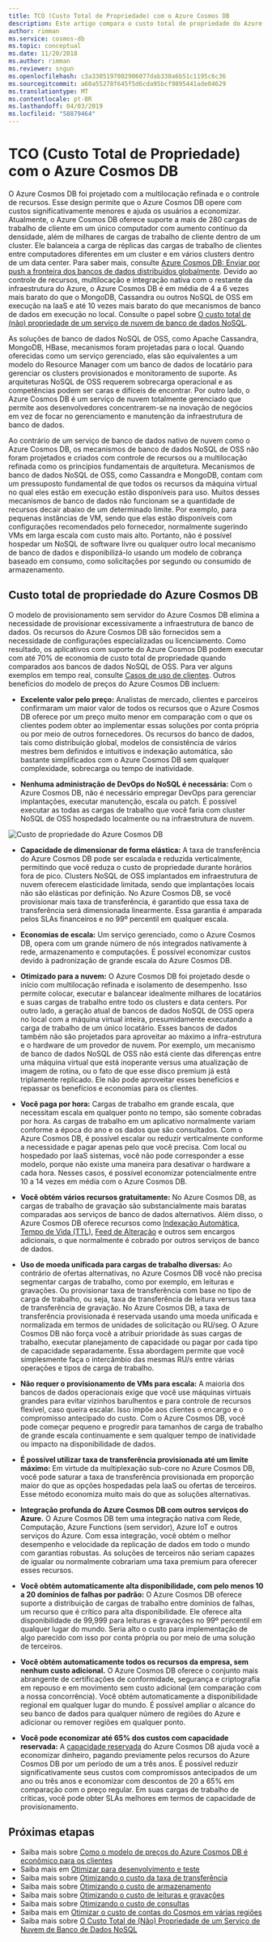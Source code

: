 ```yaml
---
title: TCO (Custo Total de Propriedade) com o Azure Cosmos DB
description: Este artigo compara o custo total de propriedade do Azure Cosmos DB com os bancos de dados locais e IaaS
author: rimman
ms.service: cosmos-db
ms.topic: conceptual
ms.date: 11/20/2018
ms.author: rimman
ms.reviewer: sngun
ms.openlocfilehash: c3a3305197802906077dab330a6b51c1195c6c36
ms.sourcegitcommit: a60a55278f645f5d6cda95bcf9895441ade04629
ms.translationtype: MT
ms.contentlocale: pt-BR
ms.lasthandoff: 04/03/2019
ms.locfileid: "58879464"
---
```

# <a name="total-cost-of-ownershiptco-with-azure-cosmos-db"></a>TCO (Custo Total de Propriedade) com o Azure Cosmos DB

O Azure Cosmos DB foi projetado com a multilocação refinada e o controle de recursos. Esse design permite que o Azure Cosmos DB opere com custos significativamente menores e ajuda os usuários a economizar. Atualmente, o Azure Cosmos DB oferece suporte a mais de 280 cargas de trabalho de cliente em um único computador com aumento contínuo da densidade, além de milhares de cargas de trabalho de cliente dentro de um cluster. Ele balanceia a carga de réplicas das cargas de trabalho de clientes entre computadores diferentes em um cluster e em vários clusters dentro de um data center. Para saber mais, consulte [Azure Cosmos DB: Enviar por push a fronteira dos bancos de dados distribuídos globalmente](https://azure.microsoft.com/blog/azure-cosmos-db-pushing-the-frontier-of-globally-distributed-databases/). Devido ao controle de recursos, multilocação e integração nativa com o restante da infraestrutura do Azure, o Azure Cosmos DB é em média de 4 a 6 vezes mais barato do que o MongoDB, Cassandra ou outros NoSQL de OSS em execução na IaaS e até 10 vezes mais barato do que mecanismos de banco de dados em execução no local. Consulte o papel sobre [O custo total de (não) propriedade de um serviço de nuvem de banco de dados NoSQL](https://documentdbportalstorage.blob.core.windows.net/papers/11.15.2017/NoSQL%20TCO%20paper.pdf).

As soluções de banco de dados NoSQL de OSS, como Apache Cassandra, MongoDB, HBase, mecanismos foram projetadas para o local. Quando oferecidas como um serviço gerenciado, elas são equivalentes a um modelo do Resource Manager com um banco de dados de locatário para gerenciar os clusters provisionados e monitoramento de suporte. As arquiteturas NoSQL de OSS requerem sobrecarga operacional e as competências podem ser caras e difíceis de encontrar. Por outro lado, o Azure Cosmos DB é um serviço de nuvem totalmente gerenciado que permite aos desenvolvedores concentrarem-se na inovação de negócios em vez de focar no gerenciamento e manutenção da infraestrutura de banco de dados. 

Ao contrário de um serviço de banco de dados nativo de nuvem como o Azure Cosmos DB, os mecanismos de banco de dados NoSQL de OSS não foram projetados e criados com controle de recursos ou a multilocação refinada como os princípios fundamentais de arquitetura. Mecanismos de banco de dados NoSQL de OSS, como Cassandra e MongoDB, contam com um pressuposto fundamental de que todos os recursos da máquina virtual no qual eles estão em execução estão disponíveis para uso. Muitos desses mecanismos de banco de dados não funcionam se a quantidade de recursos decair abaixo de um determinado limite. Por exemplo, para pequenas instâncias de VM, sendo que elas estão disponíveis com configurações recomendados pelo fornecedor, normalmente sugerindo VMs em larga escala com custo mais alto. Portanto, não é possível hospedar um NoSQL de software livre ou qualquer outro local mecanismo de banco de dados e disponibilizá-lo usando um modelo de cobrança baseado em consumo, como solicitações por segundo ou consumido de armazenamento.

## <a name="total-cost-of-ownership-of-azure-cosmos-db"></a>Custo total de propriedade do Azure Cosmos DB 

O modelo de provisionamento sem servidor do Azure Cosmos DB elimina a necessidade de provisionar excessivamente a infraestrutura de banco de dados. Os recursos do Azure Cosmos DB são fornecidos sem a necessidade de configurações especializadas ou licenciamento. Como resultado, os aplicativos com suporte do Azure Cosmos DB podem executar com até 70% de economia de custo total de propriedade quando comparados aos bancos de dados NoSQL de OSS. Para ver alguns exemplos em tempo real, consulte [Casos de uso de clientes](https://customers.microsoft.com/en-us/search?sq=Cosmos%20DB&ff=&p=0&so=story_publish_date%20desc). Outros benefícios do modelo de preços do Azure Cosmos DB incluem:

* **Excelente valor pelo preço:** Analistas de mercado, clientes e parceiros confirmaram um maior valor de todos os recursos que o Azure Cosmos DB oferece por um preço muito menor em comparação com o que os clientes podem obter ao implementar essas soluções por conta própria ou por meio de outros fornecedores. Os recursos do banco de dados, tais como distribuição global, modelos de consistência de vários mestres bem definidos e intuitivos e indexação automática, são bastante simplificados com o Azure Cosmos DB sem qualquer complexidade, sobrecarga ou tempo de inatividade.

* **Nenhuma administração de DevOps do NoSQL é necessária:** Com o Azure Cosmos DB, não é necessário empregar DevOps para gerenciar implantações, executar manutenção, escala ou patch. É possível executar as todas as cargas de trabalho que você faria com cluster NoSQL de OSS hospedado localmente ou na infraestrutura de nuvem.

![Custo de propriedade do Azure Cosmos DB](./media/total-cost-ownership/tco.png)

* **Capacidade de dimensionar de forma elástica:** A taxa de transferência do Azure Cosmos DB pode ser escalada e reduzida verticalmente, permitindo que você reduza o custo de propriedade durante horários fora de pico. Clusters NoSQL de OSS implantados em infraestrutura de nuvem oferecem elasticidade limitada, sendo que implantações locais não são elásticas por definição. No Azure Cosmos DB, se você provisionar mais taxa de transferência, é garantido que essa taxa de transferência será dimensionada linearmente. Essa garantia é amparada pelos SLAs financeiros e no 99º percentil em qualquer escala.

* **Economias de escala:** Um serviço gerenciado, como o Azure Cosmos DB, opera com um grande número de nós integrados nativamente à rede, armazenamento e computações. É possível economizar custos devido à padronização de grande escala do Azure Cosmos DB.

* **Otimizado para a nuvem:** O Azure Cosmos DB foi projetado desde o início com multilocação refinada e isolamento de desempenho. Isso permite colocar, executar e balancear idealmente milhares de locatários e suas cargas de trabalho entre todo os clusters e data centers. Por outro lado, a geração atual de bancos de dados NoSQL de OSS opera no local com a máquina virtual inteira, presumidamente executando a carga de trabalho de um único locatário. Esses bancos de dados também não são projetados para aproveitar ao máximo a infra-estrutura e o hardware de um provedor de nuvem. Por exemplo, um mecanismo de banco de dados NoSQL de OSS não está ciente das diferenças entre uma máquina virtual que está inoperante versus uma atualização de imagem de rotina, ou o fato de que esse disco premium já está triplamente replicado. Ele não pode aproveitar esses benefícios e repassar os benefícios e economias para os clientes.

* **Você paga por hora:** Cargas de trabalho em grande escala, que necessitam escala em qualquer ponto no tempo, são somente cobradas por hora. As cargas de trabalho em um aplicativo normalmente variam conforme a época do ano e os dados que são consultados. Com o Azure Cosmos DB, é possível escalar ou reduzir verticalmente conforme a necessidade e pagar apenas pelo que você precisa. Com local ou hospedado por IaaS sistemas, você não pode corresponder a esse modelo, porque não existe uma maneira para desativar o hardware a cada hora. Nesses casos, é possível economizar potencialmente entre 10 a 14 vezes em média com o Azure Cosmos DB.

* **Você obtém vários recursos gratuitamente:** No Azure Cosmos DB, as cargas de trabalho de gravação são substancialmente mais baratas comparadas aos serviços de banco de dados alternativos. Além disso, o Azure Cosmos DB oferece recursos como [Indexação Automática](indexing-policies.md), [Tempo de Vida (TTL)](time-to-live.md), [Feed de Alteração](change-feed.md) e outros sem encargos adicionais, o que normalmente é cobrado por outros serviços de banco de dados.

* **Uso de moeda unificada para cargas de trabalho diversas:** Ao contrário de ofertas alternativas, no Azure Cosmos DB você não precisa segmentar cargas de trabalho, como por exemplo, em leituras e gravações. Ou provisionar taxa de transferência com base no tipo de carga de trabalho, ou seja, taxa de transferência de leitura versus taxa de transferência de gravação. No Azure Cosmos DB, a taxa de transferência provisionada é reservada usando uma moeda unificada e normalizada em termos de unidades de solicitação ou RU/seg. O Azure Cosmos DB não força você a atribuir prioridade às suas cargas de trabalho, executar planejamento de capacidade ou pagar por cada tipo de capacidade separadamente. Essa abordagem permite que você simplesmente faça o intercâmbio das mesmas RU/s entre várias operações e tipos de carga de trabalho.

* **Não requer o provisionamento de VMs para escala:** A maioria dos bancos de dados operacionais exige que você use máquinas virtuais grandes para evitar vizinhos barulhentos e para controle de recursos flexível, caso queira escalar. Isso impõe aos clientes o encargo e o compromisso antecipado do custo. Com o Azure Cosmos DB, você pode começar pequeno e progredir para tamanhos de carga de trabalho de grande escala continuamente e sem qualquer tempo de inatividade ou impacto na disponibilidade de dados.

* **É possível utilizar taxa de transferência provisionada até um limite máximo:** Em virtude da multiplexação sub-core no Azure Cosmos DB, você pode saturar a taxa de transferência provisionada em proporção maior do que as opções hospedadas pela IaaS ou ofertas de terceiros. Esse método economiza muito mais do que as soluções alternativas.

* **Integração profunda do Azure Cosmos DB com outros serviços do Azure.** O Azure Cosmos DB tem uma integração nativa com Rede, Computação, Azure Functions (sem servidor), Azure IoT e outros serviços do Azure. Com essa integração, você obtém o melhor desempenho e velocidade da replicação de dados em todo o mundo com garantias robustas. As soluções de terceiros não seriam capazes de igualar ou normalmente cobrariam uma taxa premium para oferecer esses recursos.

* **Você obtém automaticamente alta disponibilidade, com pelo menos 10 a 20 domínios de falhas por padrão:** O Azure Cosmos DB oferece suporte a distribuição de cargas de trabalho entre domínios de falhas, um recurso que é crítico para alta disponibilidade. Ele oferece alta disponibilidade de 99,999 para leituras e gravações no 99º percentil em qualquer lugar do mundo. Seria alto o custo para implementação de algo parecido com isso por conta própria ou por meio de uma solução de terceiros.

* **Você obtém automaticamente todos os recursos da empresa, sem nenhum custo adicional.** O Azure Cosmos DB oferece o conjunto mais abrangente de certificações de conformidade, segurança e criptografia em repouso e em movimento sem custo adicional (em comparação com a nossa concorrência). Você obtém automaticamente a disponibilidade regional em qualquer lugar do mundo. É possível ampliar o alcance do seu banco de dados para qualquer número de regiões do Azure e adicionar ou remover regiões em qualquer ponto.

* **Você pode economizar até 65% dos custos com capacidade reservada:** A [capacidade reservada](cosmos-db-reserved-capacity.md) do Azure Cosmos DB ajuda você a economizar dinheiro, pagando previamente pelos recursos do Azure Cosmos DB por um período de um a três anos. É possível reduzir significativamente seus custos com compromissos antecipados de um ano ou três anos e economizar com descontos de 20 a 65% em comparação com o preço regular. Em suas cargas de trabalho de críticas, você pode obter SLAs melhores em termos de capacidade de provisionamento.

## <a name="next-steps"></a>Próximas etapas

* Saiba mais sobre [Como o modelo de preços do Azure Cosmos DB é econômico para os clientes](total-cost-ownership.md)
* Saiba mais em [Otimizar para desenvolvimento e teste](optimize-dev-test.md)
* Saiba mais sobre [Otimizando o custo da taxa de transferência](optimize-cost-throughput.md)
* Saiba mais sobre [Otimizando o custo de armazenamento](optimize-cost-storage.md)
* Saiba mais sobre [Otimizando o custo de leituras e gravações](optimize-cost-reads-writes.md)
* Saiba mais sobre [Otimizando o custo de consultas](optimize-cost-queries.md)
* Saiba mais em [Otimizar o custo de contas do Cosmos em várias regiões](optimize-cost-regions.md)
* Saiba mais sobre [O Custo Total de (Não) Propriedade de um Serviço de Nuvem de Banco de Dados NoSQL](https://documentdbportalstorage.blob.core.windows.net/papers/11.15.2017/NoSQL%20TCO%20paper.pdf)
